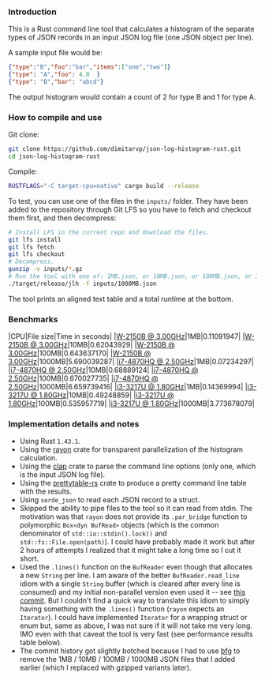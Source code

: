 ### Introduction

This is a Rust command line tool that calculates a histogram of the separate types of JSON records in an input JSON log file (one JSON object per line).

A sample input file would be:

```json
{"type":"B","foo":"bar","items":["one","two"]}
{"type": "A","foo": 4.0  }
{"type": "B","bar": "abcd"}
```

The output histogram would contain a count of 2 for type B and 1 for type A.

### How to compile and use

Git clone:
```sh
git clone https://github.com/dimitarvp/json-log-histogram-rust.git
cd json-log-histogram-rust
```

Compile:
```sh
RUSTFLAGS="-C target-cpu=native" cargo build --release
```

To test, you can use one of the files in the `inputs/` folder. They have been added to the repository through Git LFS so you have to fetch and checkout them first, and then decompress:
```sh
# Install LFS in the current repo and download the files.
git lfs install
git lfs fetch
git lfs checkout
# Decompress.
gunzip -v inputs/*.gz
# Run the tool with one of: 1MB.json, or 10MB.json, or 100MB.json, or 1000MB.json
./target/release/jlh -f inputs/1000MB.json
```

The tool prints an aligned text table and a total runtime at the bottom.

### Benchmarks

|CPU|File size|Time in seconds|
|[W-2150B @ 3.00GHz](http://www.cpu-world.com/CPUs/Xeon_W/Intel-Xeon%20W%20W-2150B.html)|1MB|0.11091947|
|[W-2150B @ 3.00GHz](http://www.cpu-world.com/CPUs/Xeon_W/Intel-Xeon%20W%20W-2150B.html)|10MB|0.62043929|
|[W-2150B @ 3.00GHz](http://www.cpu-world.com/CPUs/Xeon_W/Intel-Xeon%20W%20W-2150B.html)|100MB|0.643637170|
|[W-2150B @ 3.00GHz](http://www.cpu-world.com/CPUs/Xeon_W/Intel-Xeon%20W%20W-2150B.html)|1000MB|5.690039287|
|[i7-4870HQ @ 2.50GHz](http://www.cpu-world.com/CPUs/Core_i7/Intel-Core%20i7-4870HQ%20Mobile%20processor.html)|1MB|0.07234297|
|[i7-4870HQ @ 2.50GHz](http://www.cpu-world.com/CPUs/Core_i7/Intel-Core%20i7-4870HQ%20Mobile%20processor.html)|10MB|0.68889124|
|[i7-4870HQ @ 2.50GHz](http://www.cpu-world.com/CPUs/Core_i7/Intel-Core%20i7-4870HQ%20Mobile%20processor.html)|100MB|0.670027735|
|[i7-4870HQ @ 2.50GHz](http://www.cpu-world.com/CPUs/Core_i7/Intel-Core%20i7-4870HQ%20Mobile%20processor.html)|1000MB|6.659739416|
|[i3-3217U @ 1.80GHz](http://www.cpu-world.com/CPUs/Core_i3/Intel-Core%20i3-3217U%20Mobile%20processor.html)|1MB|0.14369994|
|[i3-3217U @ 1.80GHz](http://www.cpu-world.com/CPUs/Core_i3/Intel-Core%20i3-3217U%20Mobile%20processor.html)|10MB|0.49248859|
|[i3-3217U @ 1.80GHz](http://www.cpu-world.com/CPUs/Core_i3/Intel-Core%20i3-3217U%20Mobile%20processor.html)|100MB|0.535957719|
|[i3-3217U @ 1.80GHz](http://www.cpu-world.com/CPUs/Core_i3/Intel-Core%20i3-3217U%20Mobile%20processor.html)|1000MB|3.773678079|

### Implementation details and notes

- Using Rust `1.43.1`.
- Using the [rayon](https://crates.io/crates/rayon) crate for transparent parallelization of the histogram calculation.
- Using the [clap](https://crates.io/crates/clap) crate to parse the command line options (only one, which is the input JSON log file).
- Using the [prettytable-rs](https://crates.io/crates/prettytable-rs) crate to produce a pretty command line table with the results.
- Using `serde_json` to read each JSON record to a struct.
- Skipped the ability to pipe files to the tool so it can read from stdin. The motivation was that `rayon` does not provide its `.par_bridge` function to polymorphic `Box<dyn BufRead>` objects (which is the common denominator of `std::io::stdin().lock()` and `std::fs::File.open(path)`). I could have probably made it work but after 2 hours of attempts I realized that it might take a long time so I cut it short.
- Used the `.lines()` function on the `BufReader` even though that allocates a new `String` per line. I am aware of the better `BufReader.read_line` idiom with a single `String` buffer (which is cleared after every line is consumed) and my initial non-parallel version even used it -- see [this commit](https://github.com/dimitarvp/json-log-histogram-rust/commit/28a7190c8783ff94825159145a0abdc983add433). But I couldn't find a quick way to translate this idiom to simply having something with the `.lines()` function (`rayon` expects an `Iterator`). I could have implemented `Iterator` for a wrapping struct or enum but, same as above, I was not sure if it will not take me very long. IMO even with that caveat the tool is very fast (see performance results table below).
- The commit history got slightly botched because I had to use [bfg](https://rtyley.github.io/bfg-repo-cleaner/) to remove the 1MB / 10MB / 100MB / 1000MB JSON files that I added earlier (which I replaced with gzipped variants later).
